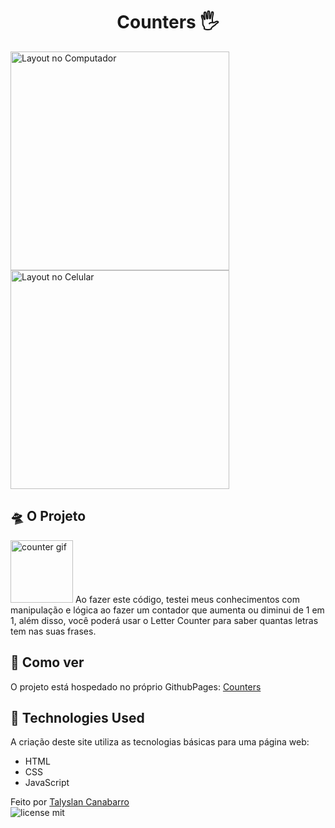 <h1 align="center"> Counters 🖐️</h1>

<img height="350" src="https://github.com/Talyslan/Counters/assets/78499700/4d607719-6db3-4acf-9cec-98ddea5016bc" alt="Layout no Computador" />
<img height="350" src="https://github.com/Talyslan/Counters/assets/78499700/9716fe7e-a362-434c-97ee-07730903a862" alt="Layout no Celular" />


## 🛸 O Projeto
<img height="100" src="https://i.gifer.com/origin/03/03939a39caa078a4547f99e0fa01f74a_w200.gif" alt="counter gif" />
Ao fazer este código, testei meus conhecimentos com manipulação e lógica ao fazer um contador que aumenta ou diminui de 1 em 1, além disso, você poderá usar o Letter Counter para saber quantas letras tem nas suas frases.

## 📌 Como ver

O projeto está hospedado no próprio GithubPages:
[Counters](https://talyslan.github.io/Counters/)


## 🚀 Technologies Used

A criação deste site utiliza as tecnologias básicas para uma página web:

- HTML
- CSS
- JavaScript

Feito por <a href="https://github.com/Talyslan">Talyslan Canabarro</a>
<br/>
<img src="https://img.shields.io/badge/license-MIT-8A2BE2" alt="license mit" />
